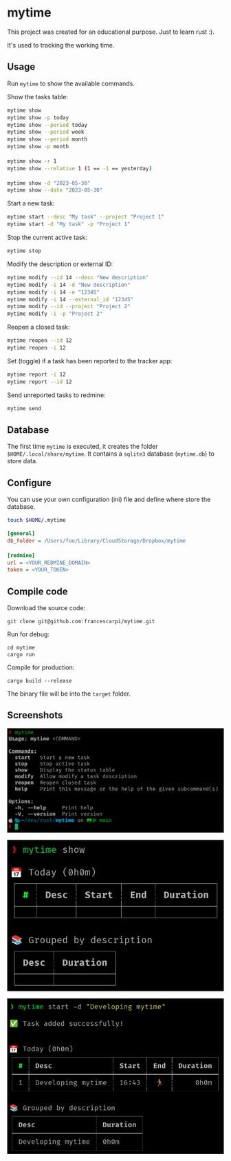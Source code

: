 # mytime

This project was created for an educational purpose. Just to learn rust :).

It's used to tracking the working time.


## Usage

Run `mytime` to show the available commands.

Show the tasks table:

```bash
mytime show
mytime show -p today
mytime show --period today
mytime show --period week
mytime show --period month
mytime show -p month

mytime show -r 1
mytime show --relative 1 (1 == -1 == yesterday)

mytime show -d "2023-05-30"
mytime show --date "2023-05-30"
```

Start a new task:

```bash
mytime start --desc "My task" --project "Project 1"
mytime start -d "My task" -p "Project 1"
```

Stop the current active task:

```bash
mytime stop
```

Modify the description or external ID:

```bash
mytime modify --id 14 --desc "New description"
mytime modify -i 14 -d "New description"
mytime modify -i 14 -e "12345"
mytime modify -i 14 --external_id "12345"
mytime modify --id --project "Project 2"
mytime modify -i -p "Project 2"
```

Reopen a closed task:

```bash
mytime reopen --id 12
mytime reopen -i 12
```

Set (toggle) if a task has been reported to the tracker app:

```bash
mytime report -i 12
mytime report --id 12
```

Send unreported tasks to redmine:

```bash
mytime send
```

## Database

The first time `mytime` is executed, it creates the folder `$HOME/.local/share/mytime`. It contains a `sqlite3` database (`mytime.db`) to store data.

## Configure

You can use your own configuration (ini) file and define where store the database.

```bash
touch $HOME/.mytime
```

```ini
[general]
db_folder = /Users/foo/Library/CloudStorage/Dropbox/mytime

[redmine]
url = <YOUR_REDMINE_DOMAIN>
token = <YOUR_TOKEN>

```

## Compile code

Download the source code:

```
git clone git@github.com:francescarpi/mytime.git
```

Run for debug:

```
cd mytime
cargo run
```

Compile for production:

```
cargo build --release
```

The binary file will be into the `target` folder.


## Screenshots

![Screenshot 1](./screenshots/capture1.png)

![Screenshot 2](./screenshots/capture2.png)

![Screenshot 3](./screenshots/capture3.png)

